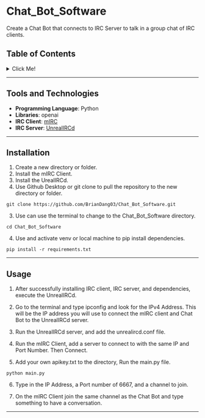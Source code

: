 # Chat_Bot_Software

Create a Chat Bot that connects to IRC Server to talk in a group chat of IRC clients. 

## Table of Contents
<details>
  <summary>Click Me!</summary>

- [Tools and Technologies](#tools-and-technologies)
- [Installation](#installation)
- [Usage](#usage)

</details>

---

## Tools and Technologies
- **Programming Language**: Python
- **Libraries**: openai
- **IRC Client**: [mIRC](https://www.mirc.com/)
- **IRC Server**: [UnrealIRCd](https://www.unrealircd.org/download/6.0) 

---

## Installation
1. Create a new directory or folder.
2. Install the mIRC Client.
3. Install the UrealIRCd.
4. Use Github Desktop or git clone to pull the repository to the new directory or folder.
```
git clone https://github.com/BrianDang03/Chat_Bot_Software.git
```
3. Use can use the terminal to change to the Chat_Bot_Software directory. 
```
cd Chat_Bot_Software
```  
4. Use and activate venv or local machine to pip install dependencies.
```
pip install -r requirements.txt
```
---

## Usage

1. After successfully installing IRC client, IRC server, and dependencies, execute the UnrealIRCd.

2. Go to the terminal and type ipconfig and look for the IPv4 Address. This will be the IP address you will use to connect the mIRC client and Chat Bot to the UnrealIRCd server. 

3. Run the UnrealIRCd server, and add the unrealircd.conf file.

4. Run the mIRC Client, add a server to connect to with the same IP and Port Number. Then Connect.

5. Add your own apikey.txt to the directory, Run the main.py file.
```
python main.py
```

6. Type in the IP Address, a Port number of 6667, and a channel to join.

7. On the mIRC Client join the same channel as the Chat Bot and type something to have a conversation.     

---

